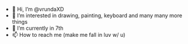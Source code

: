- 👋 Hi, I’m @vrundaXD
- 👀 I’m interested in drawing, painting, keyboard and many many more things
- 🌱 I’m currently in 7th 
- 📫 How to reach me (make me fall in luv w/ u)

<!---
vrundaXD/vrundaXD is a ✨ special ✨ repository because its `README.md` (this file) appears on your GitHub profile.
You can click the Preview link to take a look at your changes.
--->
